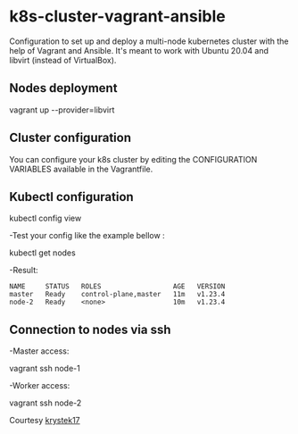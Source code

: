 # k8s-cluster-vagrant-ansible

Configuration to set up and deploy a multi-node kubernetes cluster with the help of Vagrant and Ansible. It's meant to work with Ubuntu 20.04 and libvirt (instead of VirtualBox).

## Nodes deployment

vagrant up --provider=libvirt

## Cluster configuration

You can configure your k8s cluster by editing the CONFIGURATION VARIABLES available in the Vagrantfile.

## Kubectl configuration

kubectl config view

-Test your config like the example bellow :

kubectl get nodes

-Result:

```
NAME     STATUS   ROLES                  AGE   VERSION
master   Ready    control-plane,master   11m   v1.23.4
node-2   Ready    <none>                 10m   v1.23.4
```

## Connection to nodes via ssh

-Master access:

vagrant ssh node-1

-Worker access:

vagrant ssh node-2

Courtesy [krystek17](https://github.com/krystek17)
